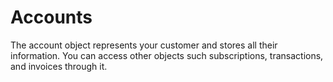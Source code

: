 # Accounts

The account object represents your customer and stores all their information. You can access other objects such subscriptions, transactions, and invoices through it.
